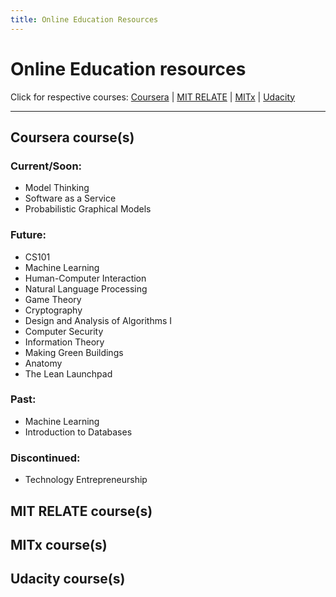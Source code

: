 ```yaml
---
title: Online Education Resources
---
```


# Online Education resources
Click for respective courses: [Coursera](#coursera_courses) | [MIT RELATE](#mit_relate_courses) | [MITx](#mitx_courses) | [Udacity](#udacity_courses)

<hr />

## Coursera course(s)
### Current/Soon:
* Model Thinking
* Software as a Service
* Probabilistic Graphical Models

### Future:
* CS101
* Machine Learning
* Human-Computer Interaction
* Natural Language Processing
* Game Theory
* Cryptography
* Design and Analysis of Algorithms I
* Computer Security
* Information Theory
* Making Green Buildings
* Anatomy
* The Lean Launchpad

### Past:
* Machine Learning
* Introduction to Databases

### Discontinued:
* Technology Entrepreneurship

## MIT RELATE course(s)


## MITx course(s)


## Udacity course(s)

